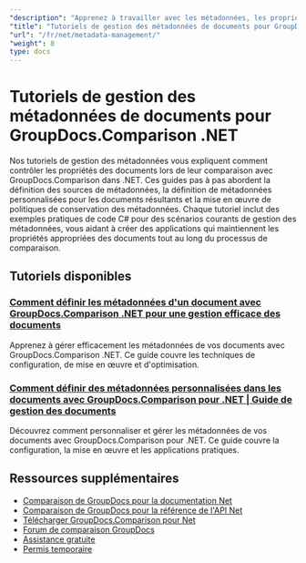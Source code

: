 ```yaml
---
"description": "Apprenez à travailler avec les métadonnées, les propriétés et la configuration des métadonnées des documents dans les résultats de comparaison avec GroupDocs.Comparison pour .NET."
"title": "Tutoriels de gestion des métadonnées de documents pour GroupDocs.Comparison .NET"
"url": "/fr/net/metadata-management/"
"weight": 8
type: docs
---
```

# Tutoriels de gestion des métadonnées de documents pour GroupDocs.Comparison .NET

Nos tutoriels de gestion des métadonnées vous expliquent comment contrôler les propriétés des documents lors de leur comparaison avec GroupDocs.Comparison dans .NET. Ces guides pas à pas abordent la définition des sources de métadonnées, la définition de métadonnées personnalisées pour les documents résultants et la mise en œuvre de politiques de conservation des métadonnées. Chaque tutoriel inclut des exemples pratiques de code C# pour des scénarios courants de gestion des métadonnées, vous aidant à créer des applications qui maintiennent les propriétés appropriées des documents tout au long du processus de comparaison.

## Tutoriels disponibles

### [Comment définir les métadonnées d'un document avec GroupDocs.Comparison .NET pour une gestion efficace des documents](./guide-groupdocs-comparison-net-metadata-setting/)
Apprenez à gérer efficacement les métadonnées de vos documents avec GroupDocs.Comparison .NET. Ce guide couvre les techniques de configuration, de mise en œuvre et d'optimisation.

### [Comment définir des métadonnées personnalisées dans les documents avec GroupDocs.Comparison pour .NET | Guide de gestion des documents](./set-user-defined-metadata-groupdocs-comparison-net/)
Découvrez comment personnaliser et gérer les métadonnées de vos documents avec GroupDocs.Comparison pour .NET. Ce guide couvre la configuration, la mise en œuvre et les applications pratiques.

## Ressources supplémentaires

- [Comparaison de GroupDocs pour la documentation Net](https://docs.groupdocs.com/comparison/net/)
- [Comparaison de GroupDocs pour la référence de l'API Net](https://reference.groupdocs.com/comparison/net/)
- [Télécharger GroupDocs.Comparison pour Net](https://releases.groupdocs.com/comparison/net/)
- [Forum de comparaison GroupDocs](https://forum.groupdocs.com/c/comparison)
- [Assistance gratuite](https://forum.groupdocs.com/)
- [Permis temporaire](https://purchase.groupdocs.com/temporary-license/)